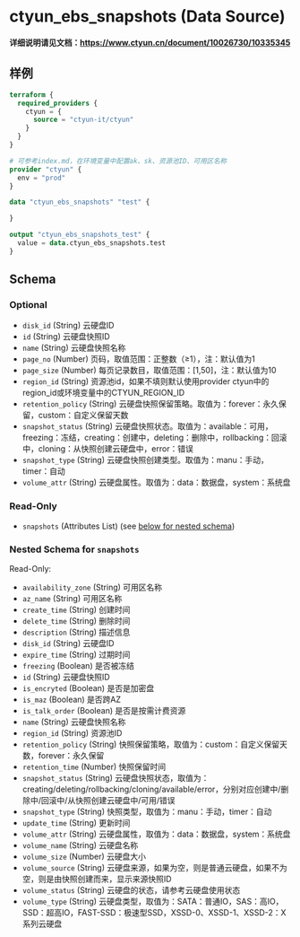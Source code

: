 # ctyun_ebs_snapshots (Data Source)
**详细说明请见文档：https://www.ctyun.cn/document/10026730/10335345**



## 样例

```terraform
terraform {
  required_providers {
    ctyun = {
      source = "ctyun-it/ctyun"
    }
  }
}

# 可参考index.md，在环境变量中配置ak、sk、资源池ID、可用区名称
provider "ctyun" {
  env = "prod"
}

data "ctyun_ebs_snapshots" "test" {

}

output "ctyun_ebs_snapshots_test" {
  value = data.ctyun_ebs_snapshots.test
}
```

<!-- schema generated by tfplugindocs -->
## Schema

### Optional

- `disk_id` (String) 云硬盘ID
- `id` (String) 云硬盘快照ID
- `name` (String) 云硬盘快照名称
- `page_no` (Number) 页码，取值范围：正整数（≥1），注：默认值为1
- `page_size` (Number) 每页记录数目，取值范围：[1,50]，注：默认值为10
- `region_id` (String) 资源池id，如果不填则默认使用provider ctyun中的region_id或环境变量中的CTYUN_REGION_ID
- `retention_policy` (String) 云硬盘快照保留策略。取值为：forever：永久保留，custom：自定义保留天数
- `snapshot_status` (String) 云硬盘快照状态。取值为：available：可用，freezing：冻结，creating：创建中，deleting：删除中，rollbacking：回滚中，cloning：从快照创建云硬盘中，error：错误
- `snapshot_type` (String) 云硬盘快照创建类型。取值为：manu：手动，timer：自动
- `volume_attr` (String) 云硬盘属性。取值为：data：数据盘，system：系统盘

### Read-Only

- `snapshots` (Attributes List) (see [below for nested schema](#nestedatt--snapshots))

<a id="nestedatt--snapshots"></a>
### Nested Schema for `snapshots`

Read-Only:

- `availability_zone` (String) 可用区名称
- `az_name` (String) 可用区名称
- `create_time` (String) 创建时间
- `delete_time` (String) 删除时间
- `description` (String) 描述信息
- `disk_id` (String) 云硬盘ID
- `expire_time` (String) 过期时间
- `freezing` (Boolean) 是否被冻结
- `id` (String) 云硬盘快照ID
- `is_encryted` (Boolean) 是否是加密盘
- `is_maz` (Boolean) 是否跨AZ
- `is_talk_order` (Boolean) 是否是按需计费资源
- `name` (String) 云硬盘快照名称
- `region_id` (String) 资源池ID
- `retention_policy` (String) 快照保留策略，取值为：custom：自定义保留天数，forever：永久保留
- `retention_time` (Number) 快照保留时间
- `snapshot_status` (String) 云硬盘快照状态，取值为：creating/deleting/rollbacking/cloning/available/error，分别对应创建中/删除中/回滚中/从快照创建云硬盘中/可用/错误
- `snapshot_type` (String) 快照类型，取值为：manu：手动，timer：自动
- `update_time` (String) 更新时间
- `volume_attr` (String) 云硬盘属性，取值为：data：数据盘，system：系统盘
- `volume_name` (String) 云硬盘名称
- `volume_size` (Number) 云硬盘大小
- `volume_source` (String) 云硬盘来源，如果为空，则是普通云硬盘，如果不为空，则是由快照创建而来，显示来源快照ID
- `volume_status` (String) 云硬盘的状态，请参考云硬盘使用状态
- `volume_type` (String) 云硬盘类型，取值为：SATA：普通IO，SAS：高IO，SSD：超高IO，FAST-SSD：极速型SSD，XSSD-0、XSSD-1、XSSD-2：X系列云硬盘